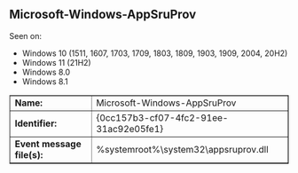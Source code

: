 ## Microsoft-Windows-AppSruProv

Seen on:
* Windows 10 (1511, 1607, 1703, 1709, 1803, 1809, 1903, 1909, 2004, 20H2)
* Windows 11 (21H2)
* Windows 8.0
* Windows 8.1

<table border="1" class="docutils">
  <tbody>
    <tr>
      <td><b>Name:</b></td>
      <td>Microsoft-Windows-AppSruProv</td>
    </tr>
    <tr>
      <td><b>Identifier:</b></td>
      <td>{0cc157b3-cf07-4fc2-91ee-31ac92e05fe1}</td>
    </tr>
    <tr>
      <td><b>Event message file(s):</b></td>
      <td>%systemroot%\system32\appsruprov.dll</td>
    </tr>
  </tbody>
</table>

&nbsp;

